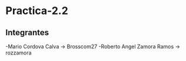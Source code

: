 # Practica-2.2

## Integrantes

-Mario Cordova Calva -> Brosscom27
-Roberto Angel Zamora Ramos -> rozzamora